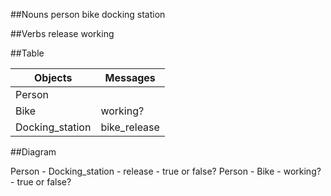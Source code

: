 ##Nouns
  person
  bike
  docking station

##Verbs
  release
  working

##Table

  | **Objects**     | **Messages**  |
  |-----------------|---------------|
  | Person          |               |
  | Bike            | working?      |
  | Docking_station | bike_release  |


##Diagram

Person - Docking_station - release - true or false?
Person - Bike - working? - true or false?
